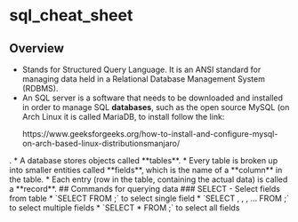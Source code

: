 # sql_cheat_sheet
## Overview
* Stands for Structured Query Language. It is an ANSI standard for managing data held in a Relational Database Management System (RDBMS).
* An SQL server is a software that needs to be downloaded and installed in order to manage SQL **databases**, such as the open source MySQL (on Arch Linux it is called MariaDB, to install follow the link:
<ul>https://www.geeksforgeeks.org/how-to-install-and-configure-mysql-on-arch-based-linux-distributionsmanjaro/</ul>.
* A database stores objects called **tables**.
* Every table is broken up into smaller entities called **fields**, which is the name of a **column** in the table.
* Each entry (row in the table, containing the actual data) is called a **record**.
## Commands for querying data
### SELECT - Select fields from table
* `SELECT <field_name> FROM <table_name>;` to select single field
* `SELECT <field1>, <field2>, <field4>, ... FROM <table_name>;` to select multiple fields
* `SELECT * FROM <table_name>;` to select all fields
